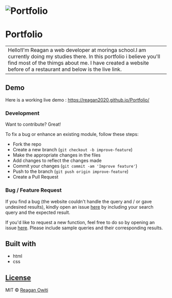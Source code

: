 # ![Portfolio](https://github.com/REAGAN2020/Portfolio)
# Portfolio
<table>
<tr>
<td>
  Hello!I'm Reagan a web developer  at moringa school.I am currently doing my studies there.
  In this portfolio i believe you'll find most of the thimgs about me.
  I have created a website before of a restaurant and below is the live link.
</td>
</tr>
</table>


## Demo
Here is a working live demo :  https://reagan2020.github.io/Portfolio/

### Development
Want to contribute? Great!

To fix a bug or enhance an existing module, follow these steps:

- Fork the repo
- Create a new branch (`git checkout -b improve-feature`)
- Make the appropriate changes in the files
- Add changes to reflect the changes made
- Commit your changes (`git commit -am 'Improve feature'`)
- Push to the branch (`git push origin improve-feature`)
- Create a Pull Request 

### Bug / Feature Request

If you find a bug (the website couldn't handle the query and / or gave undesired results), kindly open an issue [here](https://github.com/REAGAN2020/Portfolio) by including your search query and the expected result.

If you'd like to request a new function, feel free to do so by opening an issue [here](https://github.com/REAGAN2020/Portfolio). Please include sample queries and their corresponding results.

## Built with 

- html
- css

## [License](https://github.com/REAGAN2020/portfolio/blob/master/LICENSE.md)

MIT © [Reagan Owiti](https://github.com/REAGAN2020)

